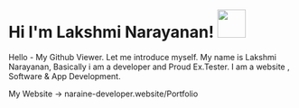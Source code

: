 <h1>Hi I'm Lakshmi Narayanan! <img src="https://media.giphy.com/media/12oufCB0MyZ1Go/giphy.gif" width="50"></h1>

Hello - My Github Viewer. Let me introduce myself. 
My name is Lakshmi Narayanan, Basically i am a developer and Proud Ex.Tester.
I am a website , Software & App Development.

My Website -> naraine-developer.website/Portfolio 

